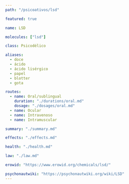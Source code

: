 ```yaml
---
path: "/psicoativos/lsd"

featured: true

name: LSD

molecules: ["lsd"]

class: Psicodélico

aliases: 
  - doce
  - ácido
  - ácido lisérgico
  - papel
  - blotter
  - gota

routes:
  - name: Oral/sublingual
    duration: "./durations/oral.md"
    dosage: "./dosages/oral.md" 
  - name: Ocular
  - name: Intravenoso
  - name: Intramuscular

summary: "./summary.md"

effects: "./effects.md"

health: "./health.md"

law: "./law.md"

erowid: "https://www.erowid.org/chemicals/lsd/"

psychonautwiki: "https://psychonautwiki.org/wiki/LSD"
---
```

